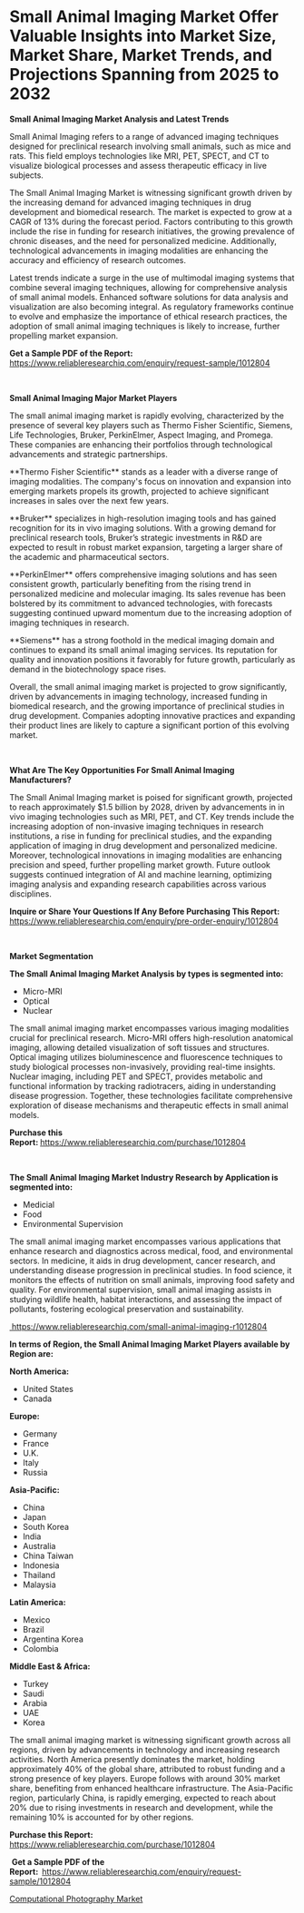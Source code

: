 <p><h1>Small Animal Imaging Market Offer Valuable Insights into Market Size, Market Share, Market Trends, and Projections Spanning from 2025 to 2032</h1></p><p><strong>Small Animal Imaging Market Analysis and Latest Trends</strong></p>
<p><p>Small Animal Imaging refers to a range of advanced imaging techniques designed for preclinical research involving small animals, such as mice and rats. This field employs technologies like MRI, PET, SPECT, and CT to visualize biological processes and assess therapeutic efficacy in live subjects. </p><p>The Small Animal Imaging Market is witnessing significant growth driven by the increasing demand for advanced imaging techniques in drug development and biomedical research. The market is expected to grow at a CAGR of 13% during the forecast period. Factors contributing to this growth include the rise in funding for research initiatives, the growing prevalence of chronic diseases, and the need for personalized medicine. Additionally, technological advancements in imaging modalities are enhancing the accuracy and efficiency of research outcomes. </p><p>Latest trends indicate a surge in the use of multimodal imaging systems that combine several imaging techniques, allowing for comprehensive analysis of small animal models. Enhanced software solutions for data analysis and visualization are also becoming integral. As regulatory frameworks continue to evolve and emphasize the importance of ethical research practices, the adoption of small animal imaging techniques is likely to increase, further propelling market expansion.</p></p>
<p><strong>Get a Sample PDF of the Report:&nbsp;</strong> <a href="https://www.reliableresearchiq.com/enquiry/request-sample/1012804?utm_campaign=2477&utm_medium=2&utm_source=Github&utm_content=ia&utm_term=05032025&utm_id=small-animal-imaging">https://www.reliableresearchiq.com/enquiry/request-sample/1012804</a></p>
<p>&nbsp;</p>
<p><strong>Small Animal Imaging Major Market Players</strong></p>
<p><p>The small animal imaging market is rapidly evolving, characterized by the presence of several key players such as Thermo Fisher Scientific, Siemens, Life Technologies, Bruker, PerkinElmer, Aspect Imaging, and Promega. These companies are enhancing their portfolios through technological advancements and strategic partnerships.</p><p>**Thermo Fisher Scientific** stands as a leader with a diverse range of imaging modalities. The company's focus on innovation and expansion into emerging markets propels its growth, projected to achieve significant increases in sales over the next few years.</p><p>**Bruker** specializes in high-resolution imaging tools and has gained recognition for its in vivo imaging solutions. With a growing demand for preclinical research tools, Bruker’s strategic investments in R&D are expected to result in robust market expansion, targeting a larger share of the academic and pharmaceutical sectors.</p><p>**PerkinElmer** offers comprehensive imaging solutions and has seen consistent growth, particularly benefiting from the rising trend in personalized medicine and molecular imaging. Its sales revenue has been bolstered by its commitment to advanced technologies, with forecasts suggesting continued upward momentum due to the increasing adoption of imaging techniques in research.</p><p>**Siemens** has a strong foothold in the medical imaging domain and continues to expand its small animal imaging services. Its reputation for quality and innovation positions it favorably for future growth, particularly as demand in the biotechnology space rises.</p><p>Overall, the small animal imaging market is projected to grow significantly, driven by advancements in imaging technology, increased funding in biomedical research, and the growing importance of preclinical studies in drug development. Companies adopting innovative practices and expanding their product lines are likely to capture a significant portion of this evolving market.</p></p>
<p>&nbsp;</p>
<p><strong>What Are The Key Opportunities For Small Animal Imaging Manufacturers?</strong></p>
<p><p>The Small Animal Imaging market is poised for significant growth, projected to reach approximately $1.5 billion by 2028, driven by advancements in in vivo imaging technologies such as MRI, PET, and CT. Key trends include the increasing adoption of non-invasive imaging techniques in research institutions, a rise in funding for preclinical studies, and the expanding application of imaging in drug development and personalized medicine. Moreover, technological innovations in imaging modalities are enhancing precision and speed, further propelling market growth. Future outlook suggests continued integration of AI and machine learning, optimizing imaging analysis and expanding research capabilities across various disciplines.</p></p>
<p><strong>Inquire or Share Your Questions If Any Before Purchasing This Report:</strong> <a href="https://www.reliableresearchiq.com/enquiry/pre-order-enquiry/1012804?utm_campaign=2477&utm_medium=2&utm_source=Github&utm_content=ia&utm_term=05032025&utm_id=small-animal-imaging">https://www.reliableresearchiq.com/enquiry/pre-order-enquiry/1012804</a></p>
<p>&nbsp;</p>
<p><strong>Market Segmentation</strong></p>
<p><strong>The Small Animal Imaging Market Analysis by types is segmented into:</strong></p>
<p><ul><li>Micro-MRI</li><li>Optical</li><li>Nuclear</li></ul></p>
<p><p>The small animal imaging market encompasses various imaging modalities crucial for preclinical research. Micro-MRI offers high-resolution anatomical imaging, allowing detailed visualization of soft tissues and structures. Optical imaging utilizes bioluminescence and fluorescence techniques to study biological processes non-invasively, providing real-time insights. Nuclear imaging, including PET and SPECT, provides metabolic and functional information by tracking radiotracers, aiding in understanding disease progression. Together, these technologies facilitate comprehensive exploration of disease mechanisms and therapeutic effects in small animal models.</p></p>
<p><strong>Purchase this Report:&nbsp;</strong><a href="https://www.reliableresearchiq.com/purchase/1012804?utm_campaign=2477&utm_medium=2&utm_source=Github&utm_content=ia&utm_term=05032025&utm_id=small-animal-imaging">https://www.reliableresearchiq.com/purchase/1012804</a></p>
<p>&nbsp;</p>
<p><strong>The Small Animal Imaging Market Industry Research by Application is segmented into:</strong></p>
<p><ul><li>Medicial</li><li>Food</li><li>Environmental Supervision</li></ul></p>
<p><p>The small animal imaging market encompasses various applications that enhance research and diagnostics across medical, food, and environmental sectors. In medicine, it aids in drug development, cancer research, and understanding disease progression in preclinical studies. In food science, it monitors the effects of nutrition on small animals, improving food safety and quality. For environmental supervision, small animal imaging assists in studying wildlife health, habitat interactions, and assessing the impact of pollutants, fostering ecological preservation and sustainability.</p></p>
<p><a href="https://www.reliableresearchiq.com/small-animal-imaging-r1012804?utm_campaign=2477&utm_medium=2&utm_source=Github&utm_content=ia&utm_term=05032025&utm_id=small-animal-imaging">&nbsp;https://www.reliableresearchiq.com/small-animal-imaging-r1012804</a></p>
<p><strong>In terms of Region, the Small Animal Imaging Market Players available by Region are:</strong></p>
<p>
    <p> <strong> North America: </strong>
        <ul>
            <li>United States</li>
            <li>Canada</li>
        </ul>
        </p> 
    <p> <strong> Europe: </strong>
        <ul>
            <li>Germany</li>
            <li>France</li>
            <li>U.K.</li>
            <li>Italy</li>
            <li>Russia</li>
        </ul>
        </p> 
    <p> <strong> Asia-Pacific: </strong>
        <ul>
            <li>China</li>
            <li>Japan</li>
            <li>South Korea</li>
            <li>India</li>
            <li>Australia</li>
            <li>China Taiwan</li>
            <li>Indonesia</li>
            <li>Thailand</li>
            <li>Malaysia</li>
        </ul>
        </p> 
    <p> <strong> Latin America: </strong>
        <ul>
            <li>Mexico</li>
            <li>Brazil</li>
            <li>Argentina Korea</li>
            <li>Colombia</li>
        </ul>
        </p> 
    <p> <strong> Middle East & Africa: </strong>
        <ul>
            <li>Turkey</li>
            <li>Saudi</li>
            <li>Arabia</li>
            <li>UAE</li>
            <li>Korea</li>
        </ul>
    </p>
    </p>
<p><p>The small animal imaging market is witnessing significant growth across all regions, driven by advancements in technology and increasing research activities. North America presently dominates the market, holding approximately 40% of the global share, attributed to robust funding and a strong presence of key players. Europe follows with around 30% market share, benefiting from enhanced healthcare infrastructure. The Asia-Pacific region, particularly China, is rapidly emerging, expected to reach about 20% due to rising investments in research and development, while the remaining 10% is accounted for by other regions.</p></p>
<p><strong>Purchase this Report: </strong><a href="https://www.reliableresearchiq.com/purchase/1012804?utm_campaign=2477&utm_medium=2&utm_source=Github&utm_content=ia&utm_term=05032025&utm_id=small-animal-imaging">https://www.reliableresearchiq.com/purchase/1012804</a></p>
<p>&nbsp;<strong>Get a Sample PDF of the Report:&nbsp;&nbsp;</strong><a href="https://www.reliableresearchiq.com/enquiry/request-sample/1012804?utm_campaign=2477&utm_medium=2&utm_source=Github&utm_content=ia&utm_term=05032025&utm_id=small-animal-imaging">https://www.reliableresearchiq.com/enquiry/request-sample/1012804</a></p>
<p><strong></strong></p>
<p><p><a href="https://github.com/lindaopodray/Market-Research-Report-List-1/blob/main/computational-photography-market.md?utm_campaign=2477&utm_medium=2&utm_source=Github&utm_content=ia&utm_term=05032025&utm_id=small-animal-imaging">Computational Photography Market</a></p></p>